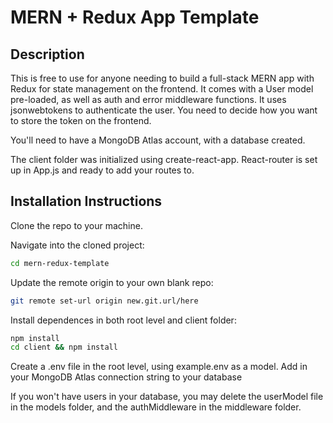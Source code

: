 # MERN + Redux App Template

## Description
This is free to use for anyone needing to build a full-stack MERN app with Redux for state management on the frontend. It comes with a User model pre-loaded, as well as auth and error middleware functions. It uses jsonwebtokens to authenticate the user. You need to decide how you want to store the token on the frontend. 

You'll need to have a MongoDB Atlas account, with a database created.

The client folder was initialized using create-react-app. React-router is set up in App.js and ready to add your routes to.

## Installation Instructions

Clone the repo to your machine.

Navigate into the cloned project:
```bash
cd mern-redux-template
```
Update the remote origin to your own blank repo:
```bash
git remote set-url origin new.git.url/here
```
Install dependences in both root level and client folder:
```bash
npm install
cd client && npm install
```
Create a .env file in the root level, using example.env as a model. Add in your MongoDB Atlas connection string to your database

If you won't have users in your database, you may delete the userModel file in the models folder, and the authMiddleware in the middleware folder.